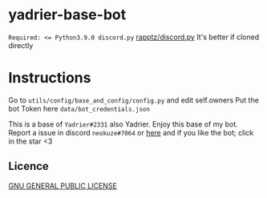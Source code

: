 # yadrier-base-bot
`Required: <= Python3.9.0
 discord.py` [rapptz/discord.py](https://github.com/Rapptz/discord.py)
 It's better if cloned directly

# Instructions
 Go to `utils/config/base_and_config/config.py` and edit self.owners
 Put the bot Token here `data/bot_credentials.json`
 
This is a base of `Yadrier#2331` also Yadrier. Enjoy this base of my bot.
 Report a issue in discord `neokuze#7064` or [here](https://discord.gg/e7S48Sz) and if you like the bot; click in the star <3
## Licence
 [GNU GENERAL PUBLIC LICENSE](https://raw.githubusercontent.com/neokuze/yadrier-base-bot/main/LICENSE)
